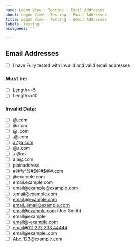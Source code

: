 ```yaml
---
name: Logon View - Testing - Email Addresses
about: Logon View - Testing - Email Addresses
title: Logon View - Testing - Email Addresses
labels: Testing
assignees: ''

---
```


## Email Addresses

- [ ] I have Fully tested with Invalid and valid email addresses

### Must be:

- [ ] Length>=5
- [ ] Length<=10
 
### Invalid Data:
- [ ] _@_.com
- [ ] @.com
- [ ] @ .com
- [ ] .@.com
- [ ] a.@a.com
- [ ] @a.com
- [ ] .a@.m
- [ ] a.a@.com
- [ ] plainaddress
- [ ] #@%^%#$@#$@#.com
- [ ] @example.com
- [ ] email.example.com
- [ ] email@example@example.com
- [ ] .email@example.com
- [ ] email.@example.com
- [ ] email..email@example.com
- [ ] email@example.com (Joe Smith)
- [ ] email@example
- [ ] email@-example.com
- [ ] email@111.222.333.44444
- [ ] email@example..com
- [ ] Abc..123@example.com
